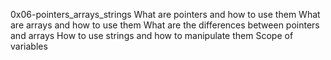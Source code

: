0x06-pointers_arrays_strings
What are pointers and how to use them
What are arrays and how to use them
What are the differences between pointers and arrays
How to use strings and how to manipulate them
Scope of variables

